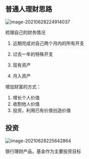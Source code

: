 ## 普通人理财思路



![image-20210628224914037](C:\Users\cwy-pc\AppData\Roaming\Typora\typora-user-images\image-20210628224914037.png)



梳理自己的财务情况

1. 近期完成对自己两个月内的所有开支

2. 过去一年的特殊开支
3. 现有资产
4. 月入资产

增加财富的方式：

1. 增长个人价值
2. 收割他人价值
3. 投资，利用已有价值创造价值



## 投资

![image-20210628225642864](C:\Users\cwy-pc\AppData\Roaming\Typora\typora-user-images\image-20210628225642864.png)



银行理财产品，基金作为主要投资目标